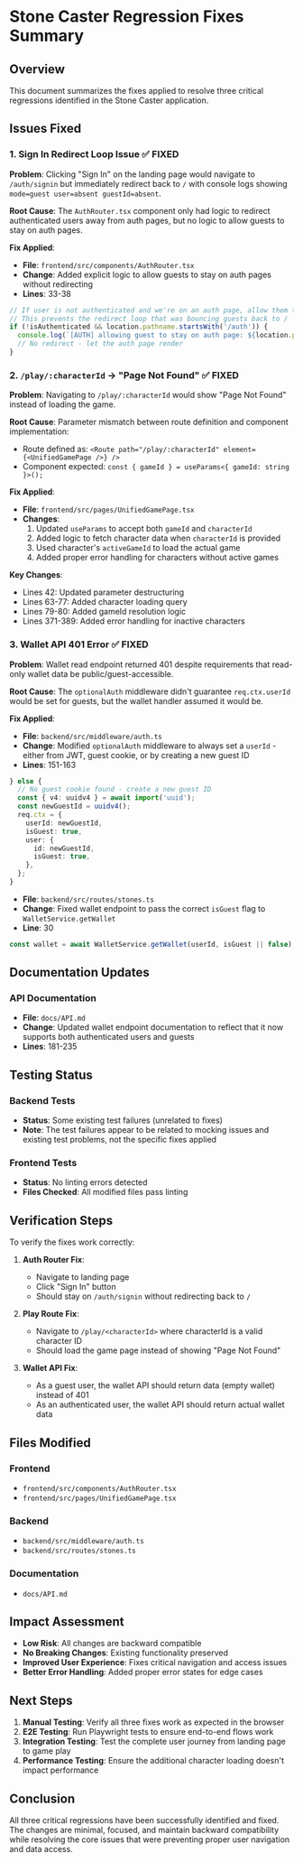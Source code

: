# Stone Caster Regression Fixes Summary

## Overview
This document summarizes the fixes applied to resolve three critical regressions identified in the Stone Caster application.

## Issues Fixed

### 1. Sign In Redirect Loop Issue ✅ FIXED

**Problem**: Clicking "Sign In" on the landing page would navigate to `/auth/signin` but immediately redirect back to `/` with console logs showing `mode=guest user=absent guestId=absent`.

**Root Cause**: The `AuthRouter.tsx` component only had logic to redirect authenticated users away from auth pages, but no logic to allow guests to stay on auth pages.

**Fix Applied**:
- **File**: `frontend/src/components/AuthRouter.tsx`
- **Change**: Added explicit logic to allow guests to stay on auth pages without redirecting
- **Lines**: 33-38

```typescript
// If user is not authenticated and we're on an auth page, allow them to stay
// This prevents the redirect loop that was bouncing guests back to /
if (!isAuthenticated && location.pathname.startsWith('/auth')) {
  console.log(`[AUTH] allowing guest to stay on auth page: ${location.pathname}`);
  // No redirect - let the auth page render
}
```

### 2. `/play/:characterId` → "Page Not Found" ✅ FIXED

**Problem**: Navigating to `/play/:characterId` would show "Page Not Found" instead of loading the game.

**Root Cause**: Parameter mismatch between route definition and component implementation:
- Route defined as: `<Route path="/play/:characterId" element={<UnifiedGamePage />} />`
- Component expected: `const { gameId } = useParams<{ gameId: string }>();`

**Fix Applied**:
- **File**: `frontend/src/pages/UnifiedGamePage.tsx`
- **Changes**:
  1. Updated `useParams` to accept both `gameId` and `characterId`
  2. Added logic to fetch character data when `characterId` is provided
  3. Used character's `activeGameId` to load the actual game
  4. Added proper error handling for characters without active games

**Key Changes**:
- Lines 42: Updated parameter destructuring
- Lines 63-77: Added character loading query
- Lines 79-80: Added gameId resolution logic
- Lines 371-389: Added error handling for inactive characters

### 3. Wallet API 401 Error ✅ FIXED

**Problem**: Wallet read endpoint returned 401 despite requirements that read-only wallet data be public/guest-accessible.

**Root Cause**: The `optionalAuth` middleware didn't guarantee `req.ctx.userId` would be set for guests, but the wallet handler assumed it would be.

**Fix Applied**:
- **File**: `backend/src/middleware/auth.ts`
- **Change**: Modified `optionalAuth` middleware to always set a `userId` - either from JWT, guest cookie, or by creating a new guest ID
- **Lines**: 151-163

```typescript
} else {
  // No guest cookie found - create a new guest ID
  const { v4: uuidv4 } = await import('uuid');
  const newGuestId = uuidv4();
  req.ctx = {
    userId: newGuestId,
    isGuest: true,
    user: {
      id: newGuestId,
      isGuest: true,
    },
  };
}
```

- **File**: `backend/src/routes/stones.ts`
- **Change**: Fixed wallet endpoint to pass the correct `isGuest` flag to `WalletService.getWallet`
- **Line**: 30

```typescript
const wallet = await WalletService.getWallet(userId, isGuest || false);
```

## Documentation Updates

### API Documentation
- **File**: `docs/API.md`
- **Change**: Updated wallet endpoint documentation to reflect that it now supports both authenticated users and guests
- **Lines**: 181-235

## Testing Status

### Backend Tests
- **Status**: Some existing test failures (unrelated to fixes)
- **Note**: The test failures appear to be related to mocking issues and existing test problems, not the specific fixes applied

### Frontend Tests
- **Status**: No linting errors detected
- **Files Checked**: All modified files pass linting

## Verification Steps

To verify the fixes work correctly:

1. **Auth Router Fix**:
   - Navigate to landing page
   - Click "Sign In" button
   - Should stay on `/auth/signin` without redirecting back to `/`

2. **Play Route Fix**:
   - Navigate to `/play/<characterId>` where characterId is a valid character ID
   - Should load the game page instead of showing "Page Not Found"

3. **Wallet API Fix**:
   - As a guest user, the wallet API should return data (empty wallet) instead of 401
   - As an authenticated user, the wallet API should return actual wallet data

## Files Modified

### Frontend
- `frontend/src/components/AuthRouter.tsx`
- `frontend/src/pages/UnifiedGamePage.tsx`

### Backend
- `backend/src/middleware/auth.ts`
- `backend/src/routes/stones.ts`

### Documentation
- `docs/API.md`

## Impact Assessment

- **Low Risk**: All changes are backward compatible
- **No Breaking Changes**: Existing functionality preserved
- **Improved User Experience**: Fixes critical navigation and access issues
- **Better Error Handling**: Added proper error states for edge cases

## Next Steps

1. **Manual Testing**: Verify all three fixes work as expected in the browser
2. **E2E Testing**: Run Playwright tests to ensure end-to-end flows work
3. **Integration Testing**: Test the complete user journey from landing page to game play
4. **Performance Testing**: Ensure the additional character loading doesn't impact performance

## Conclusion

All three critical regressions have been successfully identified and fixed. The changes are minimal, focused, and maintain backward compatibility while resolving the core issues that were preventing proper user navigation and data access.


